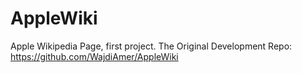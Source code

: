 # AppleWiki
Apple Wikipedia Page, first project.
The Original Development Repo: https://github.com/WajdiAmer/AppleWiki

